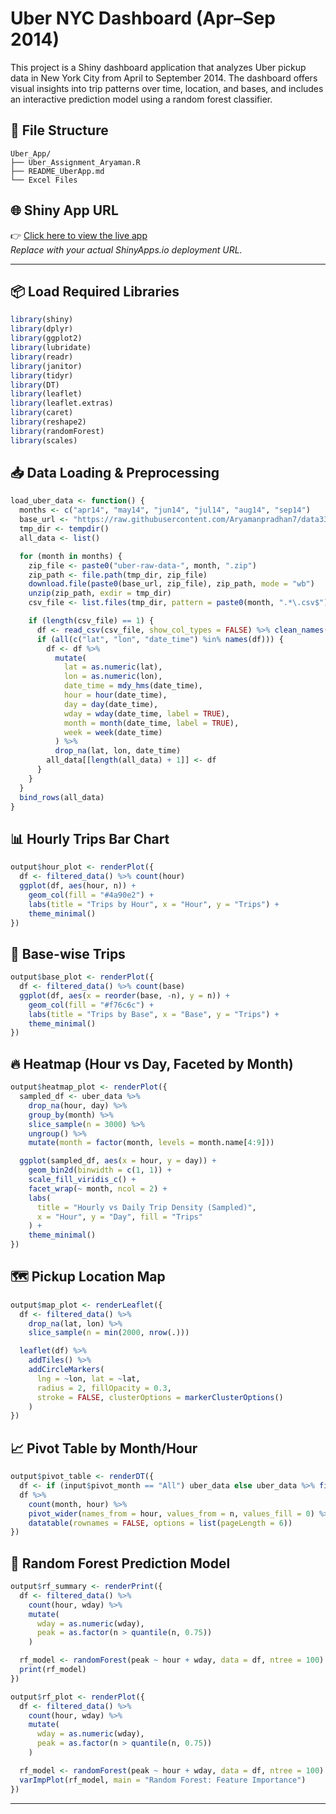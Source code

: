 # Uber NYC Dashboard (Apr–Sep 2014)

This project is a Shiny dashboard application that analyzes Uber pickup data in New York City from April to September 2014. The dashboard offers visual insights into trip patterns over time, location, and bases, and includes an interactive prediction model using a random forest classifier.

## 📁 File Structure

```
Uber_App/
├── Uber_Assignment_Aryaman.R
├── README_UberApp.md
└── Excel Files
```

## 🌐 Shiny App URL

👉 [Click here to view the live app](https://YOUR_USERNAME.shinyapps.io/YOUR_APP_NAME)  
_Replace with your actual ShinyApps.io deployment URL._

---

## 📦 Load Required Libraries

```r
library(shiny)
library(dplyr)
library(ggplot2)
library(lubridate)
library(readr)
library(janitor)
library(tidyr)
library(DT)
library(leaflet)
library(leaflet.extras)
library(caret)
library(reshape2)
library(randomForest)
library(scales)
```

## 📥 Data Loading & Preprocessing

```r
load_uber_data <- function() {
  months <- c("apr14", "may14", "jun14", "jul14", "aug14", "sep14")
  base_url <- "https://raw.githubusercontent.com/Aryamanpradhan7/data332/8ba08c83ff92a5bc0b6cccda39f778598b0c9de0/newdata/"
  tmp_dir <- tempdir()
  all_data <- list()

  for (month in months) {
    zip_file <- paste0("uber-raw-data-", month, ".zip")
    zip_path <- file.path(tmp_dir, zip_file)
    download.file(paste0(base_url, zip_file), zip_path, mode = "wb")
    unzip(zip_path, exdir = tmp_dir)
    csv_file <- list.files(tmp_dir, pattern = paste0(month, ".*\.csv$"), full.names = TRUE)

    if (length(csv_file) == 1) {
      df <- read_csv(csv_file, show_col_types = FALSE) %>% clean_names()
      if (all(c("lat", "lon", "date_time") %in% names(df))) {
        df <- df %>%
          mutate(
            lat = as.numeric(lat),
            lon = as.numeric(lon),
            date_time = mdy_hms(date_time),
            hour = hour(date_time),
            day = day(date_time),
            wday = wday(date_time, label = TRUE),
            month = month(date_time, label = TRUE),
            week = week(date_time)
          ) %>%
          drop_na(lat, lon, date_time)
        all_data[[length(all_data) + 1]] <- df
      }
    }
  }
  bind_rows(all_data)
}
```

## 📊 Hourly Trips Bar Chart

```r
output$hour_plot <- renderPlot({
  df <- filtered_data() %>% count(hour)
  ggplot(df, aes(hour, n)) +
    geom_col(fill = "#4a90e2") +
    labs(title = "Trips by Hour", x = "Hour", y = "Trips") +
    theme_minimal()
})
```

## 🏢 Base-wise Trips

```r
output$base_plot <- renderPlot({
  df <- filtered_data() %>% count(base)
  ggplot(df, aes(x = reorder(base, -n), y = n)) +
    geom_col(fill = "#f76c6c") +
    labs(title = "Trips by Base", x = "Base", y = "Trips") +
    theme_minimal()
})
```

## 🔥 Heatmap (Hour vs Day, Faceted by Month)

```r
output$heatmap_plot <- renderPlot({
  sampled_df <- uber_data %>%
    drop_na(hour, day) %>%
    group_by(month) %>%
    slice_sample(n = 3000) %>%
    ungroup() %>%
    mutate(month = factor(month, levels = month.name[4:9]))

  ggplot(sampled_df, aes(x = hour, y = day)) +
    geom_bin2d(binwidth = c(1, 1)) +
    scale_fill_viridis_c() +
    facet_wrap(~ month, ncol = 2) +
    labs(
      title = "Hourly vs Daily Trip Density (Sampled)",
      x = "Hour", y = "Day", fill = "Trips"
    ) +
    theme_minimal()
})
```

## 🗺️ Pickup Location Map

```r
output$map_plot <- renderLeaflet({
  df <- filtered_data() %>%
    drop_na(lat, lon) %>%
    slice_sample(n = min(2000, nrow(.)))

  leaflet(df) %>%
    addTiles() %>%
    addCircleMarkers(
      lng = ~lon, lat = ~lat,
      radius = 2, fillOpacity = 0.3,
      stroke = FALSE, clusterOptions = markerClusterOptions()
    )
})
```

## 📈 Pivot Table by Month/Hour

```r
output$pivot_table <- renderDT({
  df <- if (input$pivot_month == "All") uber_data else uber_data %>% filter(month == input$pivot_month)
  df %>%
    count(month, hour) %>%
    pivot_wider(names_from = hour, values_from = n, values_fill = 0) %>%
    datatable(rownames = FALSE, options = list(pageLength = 6))
})
```

## 🤖 Random Forest Prediction Model

```r
output$rf_summary <- renderPrint({
  df <- filtered_data() %>%
    count(hour, wday) %>%
    mutate(
      wday = as.numeric(wday),
      peak = as.factor(n > quantile(n, 0.75))
    )

  rf_model <- randomForest(peak ~ hour + wday, data = df, ntree = 100)
  print(rf_model)
})
```

```r
output$rf_plot <- renderPlot({
  df <- filtered_data() %>%
    count(hour, wday) %>%
    mutate(
      wday = as.numeric(wday),
      peak = as.factor(n > quantile(n, 0.75))
    )

  rf_model <- randomForest(peak ~ hour + wday, data = df, ntree = 100)
  varImpPlot(rf_model, main = "Random Forest: Feature Importance")
})
```

---
